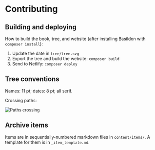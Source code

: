 Contributing
============

## Building and deploying

How to build the book, tree, and website
(after installing Basildon with `composer install`):

1. Update the date in `tree/tree.svg`
2. Export the tree and build the website: `composer build`
3. Send to Netlify: `composer deploy`

## Tree conventions

Names: 11 pt; dates: 8 pt; all serif.

Crossing paths:

![Paths crossing](tree/path-jumping.png)

## Archive items

Items are in sequentially-numbered markdown files in `content/items/`.
A template for them is in `_item_template.md`.
